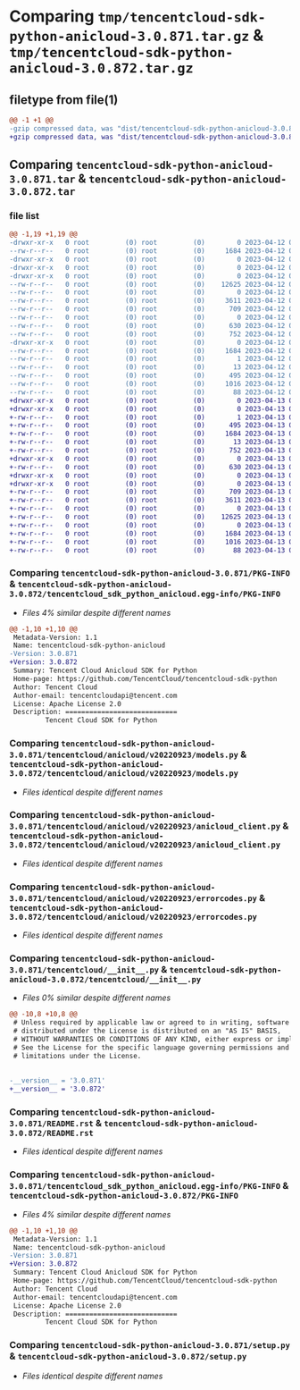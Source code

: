 # Comparing `tmp/tencentcloud-sdk-python-anicloud-3.0.871.tar.gz` & `tmp/tencentcloud-sdk-python-anicloud-3.0.872.tar.gz`

## filetype from file(1)

```diff
@@ -1 +1 @@
-gzip compressed data, was "dist/tencentcloud-sdk-python-anicloud-3.0.871.tar", last modified: Wed Apr 12 00:14:53 2023, max compression
+gzip compressed data, was "dist/tencentcloud-sdk-python-anicloud-3.0.872.tar", last modified: Thu Apr 13 00:17:13 2023, max compression
```

## Comparing `tencentcloud-sdk-python-anicloud-3.0.871.tar` & `tencentcloud-sdk-python-anicloud-3.0.872.tar`

### file list

```diff
@@ -1,19 +1,19 @@
-drwxr-xr-x   0 root         (0) root         (0)        0 2023-04-12 00:14:53.000000 tencentcloud-sdk-python-anicloud-3.0.871/
--rw-r--r--   0 root         (0) root         (0)     1684 2023-04-12 00:14:53.000000 tencentcloud-sdk-python-anicloud-3.0.871/PKG-INFO
-drwxr-xr-x   0 root         (0) root         (0)        0 2023-04-12 00:14:53.000000 tencentcloud-sdk-python-anicloud-3.0.871/tencentcloud/
-drwxr-xr-x   0 root         (0) root         (0)        0 2023-04-12 00:14:53.000000 tencentcloud-sdk-python-anicloud-3.0.871/tencentcloud/anicloud/
-drwxr-xr-x   0 root         (0) root         (0)        0 2023-04-12 00:14:53.000000 tencentcloud-sdk-python-anicloud-3.0.871/tencentcloud/anicloud/v20220923/
--rw-r--r--   0 root         (0) root         (0)    12625 2023-04-12 00:14:53.000000 tencentcloud-sdk-python-anicloud-3.0.871/tencentcloud/anicloud/v20220923/models.py
--rw-r--r--   0 root         (0) root         (0)        0 2023-04-12 00:14:53.000000 tencentcloud-sdk-python-anicloud-3.0.871/tencentcloud/anicloud/v20220923/__init__.py
--rw-r--r--   0 root         (0) root         (0)     3611 2023-04-12 00:14:53.000000 tencentcloud-sdk-python-anicloud-3.0.871/tencentcloud/anicloud/v20220923/anicloud_client.py
--rw-r--r--   0 root         (0) root         (0)      709 2023-04-12 00:14:53.000000 tencentcloud-sdk-python-anicloud-3.0.871/tencentcloud/anicloud/v20220923/errorcodes.py
--rw-r--r--   0 root         (0) root         (0)        0 2023-04-12 00:14:53.000000 tencentcloud-sdk-python-anicloud-3.0.871/tencentcloud/anicloud/__init__.py
--rw-r--r--   0 root         (0) root         (0)      630 2023-04-12 00:14:53.000000 tencentcloud-sdk-python-anicloud-3.0.871/tencentcloud/__init__.py
--rw-r--r--   0 root         (0) root         (0)      752 2023-04-12 00:14:53.000000 tencentcloud-sdk-python-anicloud-3.0.871/README.rst
-drwxr-xr-x   0 root         (0) root         (0)        0 2023-04-12 00:14:53.000000 tencentcloud-sdk-python-anicloud-3.0.871/tencentcloud_sdk_python_anicloud.egg-info/
--rw-r--r--   0 root         (0) root         (0)     1684 2023-04-12 00:14:53.000000 tencentcloud-sdk-python-anicloud-3.0.871/tencentcloud_sdk_python_anicloud.egg-info/PKG-INFO
--rw-r--r--   0 root         (0) root         (0)        1 2023-04-12 00:14:53.000000 tencentcloud-sdk-python-anicloud-3.0.871/tencentcloud_sdk_python_anicloud.egg-info/dependency_links.txt
--rw-r--r--   0 root         (0) root         (0)       13 2023-04-12 00:14:53.000000 tencentcloud-sdk-python-anicloud-3.0.871/tencentcloud_sdk_python_anicloud.egg-info/top_level.txt
--rw-r--r--   0 root         (0) root         (0)      495 2023-04-12 00:14:53.000000 tencentcloud-sdk-python-anicloud-3.0.871/tencentcloud_sdk_python_anicloud.egg-info/SOURCES.txt
--rw-r--r--   0 root         (0) root         (0)     1016 2023-04-12 00:14:53.000000 tencentcloud-sdk-python-anicloud-3.0.871/setup.py
--rw-r--r--   0 root         (0) root         (0)       88 2023-04-12 00:14:53.000000 tencentcloud-sdk-python-anicloud-3.0.871/setup.cfg
+drwxr-xr-x   0 root         (0) root         (0)        0 2023-04-13 00:17:13.000000 tencentcloud-sdk-python-anicloud-3.0.872/
+drwxr-xr-x   0 root         (0) root         (0)        0 2023-04-13 00:17:13.000000 tencentcloud-sdk-python-anicloud-3.0.872/tencentcloud_sdk_python_anicloud.egg-info/
+-rw-r--r--   0 root         (0) root         (0)        1 2023-04-13 00:17:13.000000 tencentcloud-sdk-python-anicloud-3.0.872/tencentcloud_sdk_python_anicloud.egg-info/dependency_links.txt
+-rw-r--r--   0 root         (0) root         (0)      495 2023-04-13 00:17:13.000000 tencentcloud-sdk-python-anicloud-3.0.872/tencentcloud_sdk_python_anicloud.egg-info/SOURCES.txt
+-rw-r--r--   0 root         (0) root         (0)     1684 2023-04-13 00:17:13.000000 tencentcloud-sdk-python-anicloud-3.0.872/tencentcloud_sdk_python_anicloud.egg-info/PKG-INFO
+-rw-r--r--   0 root         (0) root         (0)       13 2023-04-13 00:17:13.000000 tencentcloud-sdk-python-anicloud-3.0.872/tencentcloud_sdk_python_anicloud.egg-info/top_level.txt
+-rw-r--r--   0 root         (0) root         (0)      752 2023-04-13 00:17:13.000000 tencentcloud-sdk-python-anicloud-3.0.872/README.rst
+drwxr-xr-x   0 root         (0) root         (0)        0 2023-04-13 00:17:13.000000 tencentcloud-sdk-python-anicloud-3.0.872/tencentcloud/
+-rw-r--r--   0 root         (0) root         (0)      630 2023-04-13 00:17:13.000000 tencentcloud-sdk-python-anicloud-3.0.872/tencentcloud/__init__.py
+drwxr-xr-x   0 root         (0) root         (0)        0 2023-04-13 00:17:13.000000 tencentcloud-sdk-python-anicloud-3.0.872/tencentcloud/anicloud/
+drwxr-xr-x   0 root         (0) root         (0)        0 2023-04-13 00:17:13.000000 tencentcloud-sdk-python-anicloud-3.0.872/tencentcloud/anicloud/v20220923/
+-rw-r--r--   0 root         (0) root         (0)      709 2023-04-13 00:17:13.000000 tencentcloud-sdk-python-anicloud-3.0.872/tencentcloud/anicloud/v20220923/errorcodes.py
+-rw-r--r--   0 root         (0) root         (0)     3611 2023-04-13 00:17:13.000000 tencentcloud-sdk-python-anicloud-3.0.872/tencentcloud/anicloud/v20220923/anicloud_client.py
+-rw-r--r--   0 root         (0) root         (0)        0 2023-04-13 00:17:13.000000 tencentcloud-sdk-python-anicloud-3.0.872/tencentcloud/anicloud/v20220923/__init__.py
+-rw-r--r--   0 root         (0) root         (0)    12625 2023-04-13 00:17:13.000000 tencentcloud-sdk-python-anicloud-3.0.872/tencentcloud/anicloud/v20220923/models.py
+-rw-r--r--   0 root         (0) root         (0)        0 2023-04-13 00:17:13.000000 tencentcloud-sdk-python-anicloud-3.0.872/tencentcloud/anicloud/__init__.py
+-rw-r--r--   0 root         (0) root         (0)     1684 2023-04-13 00:17:13.000000 tencentcloud-sdk-python-anicloud-3.0.872/PKG-INFO
+-rw-r--r--   0 root         (0) root         (0)     1016 2023-04-13 00:17:13.000000 tencentcloud-sdk-python-anicloud-3.0.872/setup.py
+-rw-r--r--   0 root         (0) root         (0)       88 2023-04-13 00:17:13.000000 tencentcloud-sdk-python-anicloud-3.0.872/setup.cfg
```

### Comparing `tencentcloud-sdk-python-anicloud-3.0.871/PKG-INFO` & `tencentcloud-sdk-python-anicloud-3.0.872/tencentcloud_sdk_python_anicloud.egg-info/PKG-INFO`

 * *Files 4% similar despite different names*

```diff
@@ -1,10 +1,10 @@
 Metadata-Version: 1.1
 Name: tencentcloud-sdk-python-anicloud
-Version: 3.0.871
+Version: 3.0.872
 Summary: Tencent Cloud Anicloud SDK for Python
 Home-page: https://github.com/TencentCloud/tencentcloud-sdk-python
 Author: Tencent Cloud
 Author-email: tencentcloudapi@tencent.com
 License: Apache License 2.0
 Description: ============================
         Tencent Cloud SDK for Python
```

### Comparing `tencentcloud-sdk-python-anicloud-3.0.871/tencentcloud/anicloud/v20220923/models.py` & `tencentcloud-sdk-python-anicloud-3.0.872/tencentcloud/anicloud/v20220923/models.py`

 * *Files identical despite different names*

### Comparing `tencentcloud-sdk-python-anicloud-3.0.871/tencentcloud/anicloud/v20220923/anicloud_client.py` & `tencentcloud-sdk-python-anicloud-3.0.872/tencentcloud/anicloud/v20220923/anicloud_client.py`

 * *Files identical despite different names*

### Comparing `tencentcloud-sdk-python-anicloud-3.0.871/tencentcloud/anicloud/v20220923/errorcodes.py` & `tencentcloud-sdk-python-anicloud-3.0.872/tencentcloud/anicloud/v20220923/errorcodes.py`

 * *Files identical despite different names*

### Comparing `tencentcloud-sdk-python-anicloud-3.0.871/tencentcloud/__init__.py` & `tencentcloud-sdk-python-anicloud-3.0.872/tencentcloud/__init__.py`

 * *Files 0% similar despite different names*

```diff
@@ -10,8 +10,8 @@
 # Unless required by applicable law or agreed to in writing, software
 # distributed under the License is distributed on an "AS IS" BASIS,
 # WITHOUT WARRANTIES OR CONDITIONS OF ANY KIND, either express or implied.
 # See the License for the specific language governing permissions and
 # limitations under the License.
 
 
-__version__ = '3.0.871'
+__version__ = '3.0.872'
```

### Comparing `tencentcloud-sdk-python-anicloud-3.0.871/README.rst` & `tencentcloud-sdk-python-anicloud-3.0.872/README.rst`

 * *Files identical despite different names*

### Comparing `tencentcloud-sdk-python-anicloud-3.0.871/tencentcloud_sdk_python_anicloud.egg-info/PKG-INFO` & `tencentcloud-sdk-python-anicloud-3.0.872/PKG-INFO`

 * *Files 4% similar despite different names*

```diff
@@ -1,10 +1,10 @@
 Metadata-Version: 1.1
 Name: tencentcloud-sdk-python-anicloud
-Version: 3.0.871
+Version: 3.0.872
 Summary: Tencent Cloud Anicloud SDK for Python
 Home-page: https://github.com/TencentCloud/tencentcloud-sdk-python
 Author: Tencent Cloud
 Author-email: tencentcloudapi@tencent.com
 License: Apache License 2.0
 Description: ============================
         Tencent Cloud SDK for Python
```

### Comparing `tencentcloud-sdk-python-anicloud-3.0.871/setup.py` & `tencentcloud-sdk-python-anicloud-3.0.872/setup.py`

 * *Files identical despite different names*

